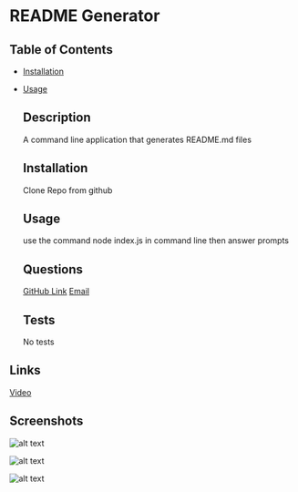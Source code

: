 # README Generator

  ## Table of Contents
* [Installation](#installation)
* [Usage](#usage)


  ## Description
  A command line application that generates README.md files

  ## Installation
  Clone Repo from github

  ## Usage
  use the command node index.js in command line then answer prompts

  ## Questions
  [GitHub Link](https://github.com/JonnyFaulkner)
  [Email](jonnyfaulkner21@gmail.com)

  ## Tests
  No tests

## Links
[Video](https://drive.google.com/file/d/1k-qYA3vOBLDdXsuiimYXhF02k865fdnP/view)

## Screenshots
![alt text](./images/Screenshot-1)

![alt text](./images/Screenshot-2)

![alt text](./images/Screenshot-3)
